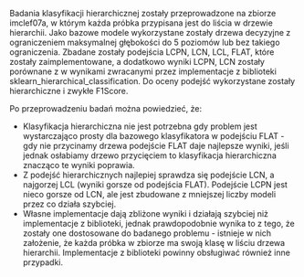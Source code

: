 Badania klasyfikacji hierarchicznej zostały przeprowadzone na zbiorze imclef07a, w którym każda próbka przypisana jest do liścia w drzewie hierarchii.
Jako bazowe modele wykorzystane zostały drzewa decyzyjne z ograniczeniem maksymalnej głębokości do 5 poziomów lub bez takiego ograniczenia.
Zbadane zostały podejścia LCPN, LCN, LCL, FLAT, które zostały zaimplementowane, a dodatkowo wyniki LCPN, LCN zostały porównane z w wynikami zwracanymi przez implementacje z biblioteki sklearn_hierarchical_classification.
Do oceny podejść wykorzystane zostały hierarchiczne i zwykłe F1Score.

Po przeprowadzeniu badań można powiedzieć, że:
- Klasyfikacja hierarchiczna nie jest potrzebna gdy problem jest wystarczająco prosty dla bazowego klasyfikatora w podejściu FLAT - gdy nie przycinamy drzewa podejście FLAT daje najlepsze wyniki, jeśli jednak osłabiamy drzewo przycięciem to klasyfikacja hierarchiczna znacząco te wyniki poprawia.
- Z podejść hierarchicznych najlepiej sprawdza się podejście LCN, a najgorzej LCL (wyniki gorsze od podejścia FLAT). Podejście LCPN jest nieco gorsze od LCN, ale jest zbudowane z mniejszej liczby modeli przez co działa szybciej.
- Własne implementacje dają zbliżone wyniki i działają szybciej niż implementacje z biblioteki, jednak prawdopodobnie wynika to z tego, że zostały one dostosowane do badanego problemu - istnieje w nich założenie, że każda próbka w zbiorze ma swoją klasę w liściu drzewa hierarchii. Implementacje z biblioteki powinny obsługiwać również inne przypadki.